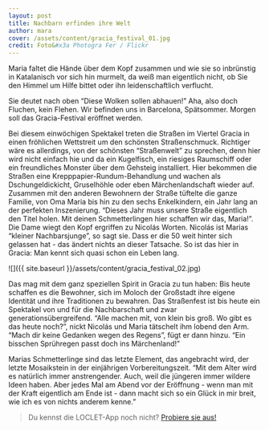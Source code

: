 ```yaml
---
layout: post
title: Nachbarn erfinden ihre Welt
author: mara
cover: /assets/content/gracia_festival_01.jpg
credit: Foto&#x3a Photogra Fer / Flickr
---
```


Maria faltet die Hände über dem Kopf zusammen und wie sie so inbrünstig in Katalanisch vor sich hin murmelt, da weiß
man eigentlich nicht, ob Sie den Himmel um Hilfe bittet oder ihn leidenschaftlich verflucht.

Sie deutet nach oben “Diese Wolken sollen abhauen!” Aha, also doch Fluchen, kein Flehen. Wir befinden uns in
Barcelona, Spätsommer. Morgen soll das Gracia-Festival eröffnet werden.

Bei diesem einwöchigen Spektakel treten die Straßen im Viertel Gracia in einen fröhlichen Wettstreit um den schönsten
Straßenschmuck. Richtiger wäre es allerdings, von der schönsten “Straßenwelt” zu sprechen, denn hier wird nicht
einfach hie und da ein Kugelfisch, ein riesiges Raumschiff oder ein freundliches Monster über dem Gehsteig
installiert. Hier bekommen die Straßen eine Krepppapier-Rundum-Behandlung und wachen als Dschungeldickicht,
Gruselhöhle oder eben Märchenlandschaft wieder auf. Zusammen mit den anderen Bewohnern der Straße tüftelte die ganze
Familie, von Oma Maria bis hin zu den sechs Enkelkindern, ein Jahr lang an der perfekten Inszenierung. “Dieses Jahr
muss unsere Straße eigentlich den Titel holen. Mit deinen Schmetterlingen hier schaffen wir das, Maria!”. Die Dame
wiegt den Kopf ergriffen zu Nicolás Worten. Nicolás ist Marias “kleiner Nachbarsjunge”, so sagt sie. Dass er die 50
weit hinter sich gelassen hat - das ändert nichts an dieser Tatsache. So ist das hier in Gracia: Man kennt sich
quasi schon ein Leben lang.

![]({{ site.baseurl }}/assets/content/gracia_festival_02.jpg)

Das mag mit dem ganz speziellen Spirit  in Gracia zu tun haben: Bis heute schaffen es die Bewohner, sich im Moloch
der Großstadt ihre eigene Identität und ihre Traditionen zu bewahren. Das Straßenfest ist bis heute ein Spektakel von
und für die Nachbarschaft und zwar generationsübergreifend. “Alle machen mit, von klein bis groß. Wo gibt es das
heute noch?”, nickt Nicolás und Maria tätschelt ihm lobend den Arm. “Mach dir keine Gedanken wegen des Regens”, fügt
er dann hinzu. “Ein bisschen Sprühregen passt doch ins Märchenland!”

Marias Schmetterlinge sind das letzte Element, das angebracht wird, der letzte Mosaikstein in der einjährigen
Vorbereitungszeit. “Mit dem Alter wird es natürlich immer anstrengender. Auch, weil die jüngeren immer wildere Ideen
haben. Aber jedes Mal am Abend vor der Eröffnung - wenn man mit der Kraft eigentlich am Ende ist - dann macht sich so
ein Glück in mir breit, wie ich es von nichts anderem kenne.”

> Du kennst die LOCLET-App noch nicht? [Probiere sie aus!](https://app.adjust.com/dysko3?fallback=http%3A%2F%2Fapp.loclet.com)